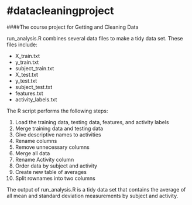 #datacleaningproject
===================

####The course project for Getting and Cleaning Data


run_analysis.R combines several data files to make a tidy data set.
These files include:

- X_train.txt
- y_train.txt
- subject_train.txt
- X_test.txt
- y_test.txt
- subject_test.txt
- features.txt
- activity_labels.txt

The R script performs the following steps:

1. Load the training data, testing data, features, and activity labels
2. Merge training data and testing data
3. Give descriptive names to activities
4. Rename columns
5. Remove unnecessary columns
6. Merge all data
7. Rename Activity column
8. Order data by subject and activity
9. Create new table of averages
10. Split rownames into two columns

The output of run_analysis.R is a tidy data set that contains the average of all mean and standard deviation measurements by subject and activity.
